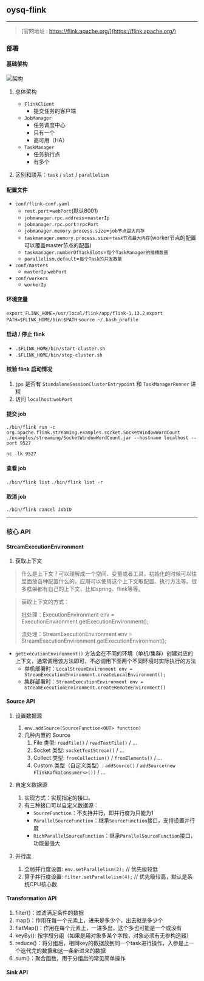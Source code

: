 ## oysq-flink

---

> [官网地址 : https://flink.apache.org/](https://flink.apache.org/)

### 部署

#### 基础架构
![架构](https://nightlies.apache.org/flink/flink-docs-release-1.14/fig/deployment_overview.svg)

1. 总体架构
   * `FlinkClient`
      * 提交任务的客户端
   * `JobManager`
      * 任务调度中心
      * 只有一个
      * 高可用（HA）
   * `TaskManager`
      * 任务执行点
      * 有多个
  
2. 区别和联系：`task` / `slot` / `parallelism`

#### 配置文件
* `conf/flink-conf.yaml`
  * `rest.port`=`webPort`(默认8001)
  * `jobmanager.rpc.address`=`masterIp`
  * `jobmanager.rpc.port`=`rpcPort`
  * `jobmanager.memory.process.size`=`job节点最大内存`
  * `taskmanager.memory.process.size`=`task节点最大内存`(worker节点的配置可以覆盖master节点的配置)
  * `taskmanager.numberOfTaskSlots`=`每个TaskManager的插槽数量`
  * `parallelism.default`=`每个Task的并发数量`
* `conf/masters`
  * `masterIp`:`webPort`
* `conf/workers`
  * `workerIp`

#### 环境变量
`export FLINK_HOME=/usr/local/flink/app/flink-1.13.2`
`export PATH=$FLINK_HOME/bin:$PATH`
`source ~/.bash_profile`

#### 启动 / 停止 flink
* `.$FLINK_HOME/bin/start-cluster.sh`
* `.$FLINK_HOME/bin/stop-cluster.sh`

#### 校验 flink 启动情况
1. `jps` 是否有 `StandaloneSessionClusterEntrypoint` 和 `TaskManagerRunner` 进程
2. 访问 `localhost`:`webPort`

#### 提交 job
`./bin/flink run -c org.apache.flink.streaming.examples.socket.SocketWindowWordCount ./examples/streaming/SocketWindowWordCount.jar --hostname localhost --port 9527`

`nc -lk 9527`

#### 查看 job
`./bin/flink list`
`./bin/flink list -r`

#### 取消 job
`./bin/flink cancel JobID`

---

### 核心 API

#### StreamExecutionEnvironment

1. 获取上下文
> 什么是上下文？可以理解成一个空间、变量或者工具，初始化的时候可以往里面放各种配置什么的，应用可以使用这个上下文取配置、执行方法等。很多框架都有自己的上下文，比如spring、flink等等。

> 获取上下文的方式：
> 
> 批处理：ExecutionEnvironment env = ExecutionEnvironment.getExecutionEnvironment();
>
> 流处理：StreamExecutionEnvironment env = StreamExecutionEnvironment.getExecutionEnvironment();
* `getExecutionEnvironment()` 方法会在不同的环境（单机/集群）创建对应的上下文，通常调用该方法即可，不必调用下面两个不同环境时实际执行的方法
  * 单机部署时：`LocalStreamEnvironment env = StreamExecutionEnvironment.createLocalEnvironment();`
  * 集群部署时：`StreamExecutionEnvironment env = StreamExecutionEnvironment.createRemoteEnvironment()`


#### Source API

1. 设置数据源
   1. `env.addSource(SourceFunction<OUT> function)`
   2. 几种内置的 Source
      1. File 类型: `readFile()` / `readTextFile()` / ...
      2. Socket 类型: `socketTextStream()` / ...
      3. Collect 类型: `fromCollection()` / `fromElements()` / ...
      4. Custom 类型（自定义类型）: `addSource()` / `addSource(new FlinkKafkaConsumer<>())` / ...


2. 自定义数据源 
   1. 实现方式：实现指定的接口。
   2. 有三种接口可以自定义数据源：
      * `SourceFunction`：不支持并行，即并行度为只能为1
      * `ParallelSourceFunction`：继承`SourceFunction`接口，支持设置并行度
      * `RichParallelSourceFunction`：继承`ParallelSourceFunction`接口，功能最强大

3. 并行度
   1. 全局并行度设置: `env.setParallelism(2);`     // 优先级较低
   2. 算子并行度设置: `filter.setParallelism(4);`  // 优先级较高，默认是系统CPU核心数

#### Transformation API

1. filter()：过滤满足条件的数据 
2. map()：作用在每一个元素上，进来是多少个，出去就是多少个 
3. flatMap()：作用在每个元素上，一进多出，这个多也可能是一个或没有 
4. keyBy(): 按字段分组（如果是用对象多某个字段，对象必须有无参构造器） 
5. reduce()：将分组后，相同key的数据放到同一个task进行操作，入参是上一个迭代完的数据和这一条新进来的数据 
6. sum()：聚合函数，用于分组后的常见简单操作

#### Sink API




